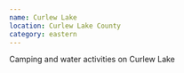 ```yaml
---
name: Curlew Lake
location: Curlew Lake County
category: eastern
---
```


Camping and water activities on Curlew Lake
